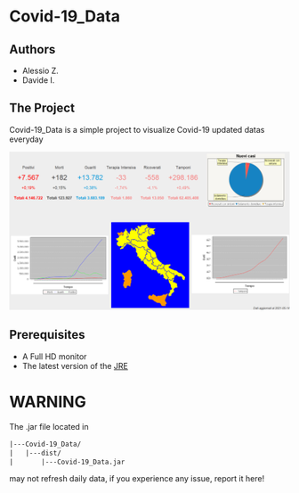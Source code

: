 # Covid-19_Data
<h2>Authors</h2>
<ul>
  <li>Alessio Z.</li>
  <li>Davide I.</li>
</ul>
<h2>The Project</h2>
<p>Covid-19_Data is a simple project to visualize Covid-19 updated datas everyday</p>
<img src="readme_header.png">
<h2>Prerequisites</h2>
<ul>
  <li>A Full HD monitor</li>
  <li>The latest version of the <a href="https://www.oracle.com/java/technologies/javase/jdk15-archive-downloads.html" target="_blank">JRE</a></li>
</ul>
<h1>WARNING</h1>
<p> The .jar file located in 

```
|---Covid-19_Data/
|   |---dist/
|       |---Covid-19_Data.jar
```
  
may not refresh daily data, if you experience any issue, report it here!</p>
